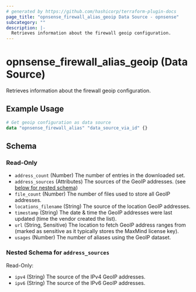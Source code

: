 ```yaml
---
# generated by https://github.com/hashicorp/terraform-plugin-docs
page_title: "opnsense_firewall_alias_geoip Data Source - opnsense"
subcategory: ""
description: |-
  Retrieves information about the firewall geoip configuration.
---
```


# opnsense_firewall_alias_geoip (Data Source)

Retrieves information about the firewall geoip configuration.

## Example Usage

```terraform
# Get geoip configuration as data source
data "opnsense_firewall_alias" "data_source_via_id" {}
```

<!-- schema generated by tfplugindocs -->
## Schema

### Read-Only

- `address_count` (Number) The number of entries in the downloaded set.
- `address_sources` (Attributes) The sources of the GeoIP addresses. (see [below for nested schema](#nestedatt--address_sources))
- `file_count` (Number) The number of files used to store all GeoIP addresses.
- `locations_filename` (String) The source of the location GeoIP addresses.
- `timestamp` (String) The date & time the GeoIP addresses were last updated (time the vendor created the list).
- `url` (String, Sensitive) The location to fetch GeoIP address ranges from (marked as sensitive as it typically stores the MaxMind license key).
- `usages` (Number) The number of aliases using the GeoIP dataset.

<a id="nestedatt--address_sources"></a>
### Nested Schema for `address_sources`

Read-Only:

- `ipv4` (String) The source of the IPv4 GeoIP addresses.
- `ipv6` (String) The source of the IPv6 GeoIP addresses.

